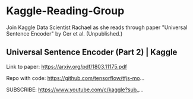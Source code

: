 # Kaggle-Reading-Group


Join Kaggle Data Scientist Rachael as she reads through paper "Universal Sentence Encoder" by Cer et al. (Unpublished.) 


## Universal Sentence Encoder (Part 2) | Kaggle

Link to paper: https://arxiv.org/pdf/1803.11175.pdf

Repo with code: https://github.com/tensorflow/tfjs-mo...

SUBSCRIBE: https://www.youtube.com/c/kaggle?sub_...


